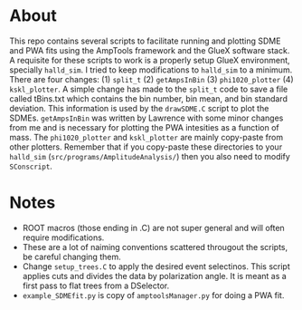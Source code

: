# About

This repo contains several scripts to facilitate running and plotting SDME and PWA fits using the AmpTools framework and the GlueX software stack.
A requisite for these scripts to work is a properly setup GlueX environment, specially ```halld_sim```.
I tried to keep modifications to ```halld_sim``` to a minimum.
There are four changes: (1) ```split_t``` (2) ```getAmpsInBin``` (3) ```phi1020_plotter``` (4) ```kskl_plotter```.
A simple change has made to the ```split_t``` code to save a file called tBins.txt which contains the bin number, bin mean, and bin standard deviation. 
This information is used by the ```drawSDME.C``` script to plot the SDMEs.
```getAmpsInBin``` was written by Lawrence with some minor changes from me and is necessary for plotting the PWA intesities as a function of mass.
The ```phi1020_plotter``` and ```kskl_plotter``` are mainly copy-paste from other plotters.
Remember that if you copy-paste these directories to your ```halld_sim``` (```src/programs/AmplitudeAnalysis/```) then you also need to modify ```SConscript```.

# Notes
* ROOT macros (those ending in .C) are not super general and will often require modifications.
* These are a lot of naiming conventions scattered througout the scripts, be careful changing them.
* Change ```setup_trees.C``` to apply the desired event selectinos. This script applies cuts and divides the data by polarization angle. It is meant as a first pass to flat trees from a DSelector.
* ```example_SDMEfit.py``` is copy of ```amptoolsManager.py``` for doing a PWA fit.
